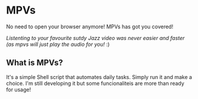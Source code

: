 # MPVs
No need to open your browser anymore! MPVs has got you covered!

*Listenting to your favourite sutdy Jazz video was never easier and faster (as mpvs will just play the audio for you!* :)

## What is MPVs?

It's a simple Shell script that automates daily tasks. Simply run it and make a choice. I'm still developing it but some funcionaliteis are more than ready for usage!
